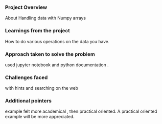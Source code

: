 ### Project Overview

 About Handling data with Numpy arrays


### Learnings from the project

 How to do various operations on the data you have.


### Approach taken to solve the problem

 used jupyter notebook and python documentation .


### Challenges faced

 with hints and searching on the web


### Additional pointers

 example felt more academical , then practical oriented. 
A practical oriented example  will be  more appreciated.



